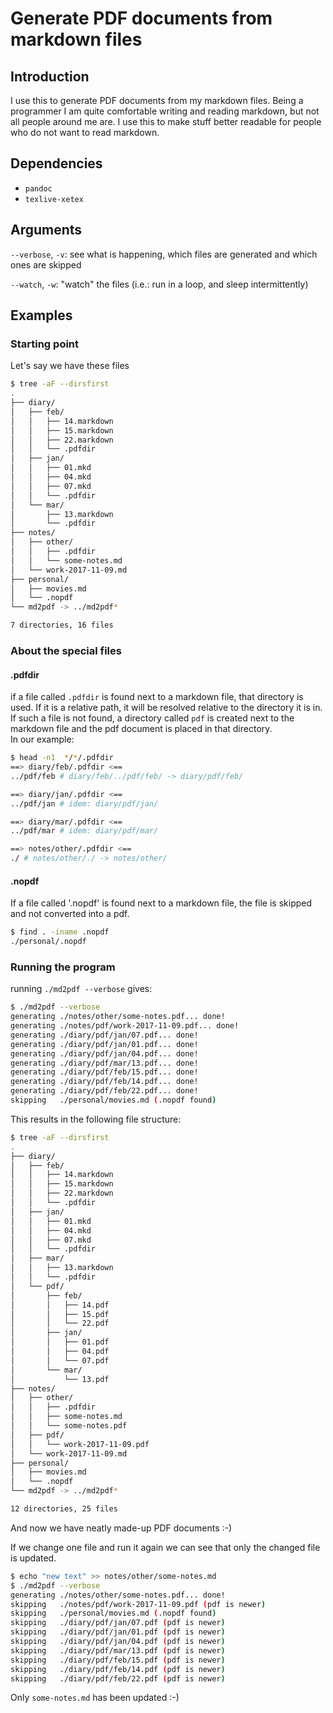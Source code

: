 # Generate PDF documents from markdown files

## Introduction
I use this to generate PDF documents from my markdown files.
Being a programmer I am quite comfortable writing and reading markdown, but not all people around me are.
I use this to make stuff better readable for people who do not want to read markdown.

## Dependencies

- `pandoc`
- `texlive-xetex`


## Arguments
`--verbose`, `-v`: see what is happening, which files are generated and which ones are skipped

`--watch`, `-w`: "watch" the files (i.e.: run in a loop, and sleep intermittently)

## Examples
### Starting point

Let's say we have these files
```sh
$ tree -aF --dirsfirst
.
├── diary/
│   ├── feb/
│   │   ├── 14.markdown
│   │   ├── 15.markdown
│   │   ├── 22.markdown
│   │   └── .pdfdir
│   ├── jan/
│   │   ├── 01.mkd
│   │   ├── 04.mkd
│   │   ├── 07.mkd
│   │   └── .pdfdir
│   └── mar/
│       ├── 13.markdown
│       └── .pdfdir
├── notes/
│   ├── other/
│   │   ├── .pdfdir
│   │   └── some-notes.md
│   └── work-2017-11-09.md
├── personal/
│   ├── movies.md
│   └── .nopdf
└── md2pdf -> ../md2pdf*

7 directories, 16 files
```

### About the special files
#### .pdfdir
if a file called `.pdfdir` is found next to a markdown file,
that directory is used. If it is a relative path, it will be resolved relative to the directory it is in.  
If such a file is not found, a directory called `pdf` is created next to the markdown file and the pdf 
document is placed in that directory.  
In our example:
```sh
$ head -n1  */*/.pdfdir
==> diary/feb/.pdfdir <==
../pdf/feb # diary/feb/../pdf/feb/ -> diary/pdf/feb/

==> diary/jan/.pdfdir <==
../pdf/jan # idem: diary/pdf/jan/

==> diary/mar/.pdfdir <==
../pdf/mar # idem: diary/pdf/mar/

==> notes/other/.pdfdir <==
./ # notes/other/./ -> notes/other/
```

#### .nopdf
If a file called '.nopdf' is found next to a markdown file, the file is skipped and not converted into a pdf.
```sh
$ find . -iname .nopdf
./personal/.nopdf

```

### Running the program
running `./md2pdf --verbose` gives:

```sh
$ ./md2pdf --verbose
generating ./notes/other/some-notes.pdf... done!
generating ./notes/pdf/work-2017-11-09.pdf... done!
generating ./diary/pdf/jan/07.pdf... done!
generating ./diary/pdf/jan/01.pdf... done!
generating ./diary/pdf/jan/04.pdf... done!
generating ./diary/pdf/mar/13.pdf... done!
generating ./diary/pdf/feb/15.pdf... done!
generating ./diary/pdf/feb/14.pdf... done!
generating ./diary/pdf/feb/22.pdf... done!
skipping   ./personal/movies.md (.nopdf found)
```
This results in the following file structure:

```sh
$ tree -aF --dirsfirst
.
├── diary/
│   ├── feb/
│   │   ├── 14.markdown
│   │   ├── 15.markdown
│   │   ├── 22.markdown
│   │   └── .pdfdir
│   ├── jan/
│   │   ├── 01.mkd
│   │   ├── 04.mkd
│   │   ├── 07.mkd
│   │   └── .pdfdir
│   ├── mar/
│   │   ├── 13.markdown
│   │   └── .pdfdir
│   └── pdf/
│       ├── feb/
│       │   ├── 14.pdf
│       │   ├── 15.pdf
│       │   └── 22.pdf
│       ├── jan/
│       │   ├── 01.pdf
│       │   ├── 04.pdf
│       │   └── 07.pdf
│       └── mar/
│           └── 13.pdf
├── notes/
│   ├── other/
│   │   ├── .pdfdir
│   │   ├── some-notes.md
│   │   └── some-notes.pdf
│   ├── pdf/
│   │   └── work-2017-11-09.pdf
│   └── work-2017-11-09.md
├── personal/
│   ├── movies.md
│   └── .nopdf
└── md2pdf -> ../md2pdf*

12 directories, 25 files
```
And now we have neatly made-up PDF documents :-)

If we change one file and run it again we can see that only the changed file is updated.
```sh
$ echo "new text" >> notes/other/some-notes.md
$ ./md2pdf --verbose
generating ./notes/other/some-notes.pdf... done!
skipping   ./notes/pdf/work-2017-11-09.pdf (pdf is newer)
skipping   ./personal/movies.md (.nopdf found)
skipping   ./diary/pdf/jan/07.pdf (pdf is newer)
skipping   ./diary/pdf/jan/01.pdf (pdf is newer)
skipping   ./diary/pdf/jan/04.pdf (pdf is newer)
skipping   ./diary/pdf/mar/13.pdf (pdf is newer)
skipping   ./diary/pdf/feb/15.pdf (pdf is newer)
skipping   ./diary/pdf/feb/14.pdf (pdf is newer)
skipping   ./diary/pdf/feb/22.pdf (pdf is newer)
```
Only `some-notes.md` has been updated :-)
